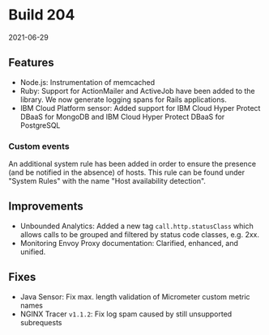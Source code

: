 # Build 204

2021-06-29

## Features

* Node.js: Instrumentation of memcached
* Ruby: Support for ActionMailer and ActiveJob have been added to the library. We now generate logging spans for Rails applications.
* IBM Cloud Platform sensor: Added support for IBM Cloud Hyper Protect DBaaS for MongoDB and IBM Cloud Hyper Protect DBaaS for PostgreSQL

### Custom events

An additional system rule has been added in order to ensure the presence (and be notified in the absence) of hosts. This rule can be found under "System Rules" with the name "Host availability detection".

## Improvements

* Unbounded Analytics: Added a new tag `call.http.statusClass` which allows calls to be grouped and filtered by status code classes, e.g. 2xx.
* Monitoring Envoy Proxy documentation: Clarified, enhanced, and unified.

## Fixes

* Java Sensor: Fix max. length validation of Micrometer custom metric names
* NGINX Tracer `v1.1.2`: Fix log spam caused by still unsupported subrequests
